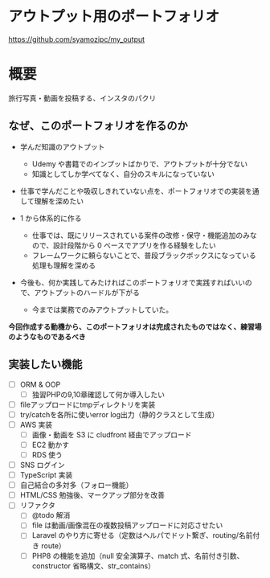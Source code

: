 # アウトプット用のポートフォリオ

https://github.com/syamozipc/my_output

# 概要

旅行写真・動画を投稿する、インスタのパクリ

## なぜ、このポートフォリオを作るのか

-   学んだ知識のアウトプット

    -   Udemy や書籍でのインプットばかりで、アウトプットが十分でない
    -   知識としてしか学べてなく、自分のスキルになっていない

-   仕事で学んだことや吸収しきれていない点を、ポートフォリオでの実装を通して理解を深めたい

-   1 から体系的に作る

    -   仕事では、既にリリースされている案件の改修・保守・機能追加のみなので、設計段階から 0 ベースでアプリを作る経験をしたい
    -   フレームワークに頼らないことで、普段ブラックボックスになっている処理も理解を深める

-   今後も、何か実践してみたければこのポートフォリオで実践すればいいので、アウトプットのハードルが下がる
    -   今までは業務でのみアウトプットしていた。

**今回作成する動機から、このポートフォリオは完成されたものではなく、練習場のようなものであるべき**

## 実装したい機能

-   [ ] ORM & OOP
    -   [ ] 独習PHPの9,10章確認して何か導入したい
-   [ ] fileアップロードにtmpディレクトリを実装
-   [ ] try/catchを各所に使いerror log出力（静的クラスとして生成）
-   [ ] AWS 実装
    -   [ ] 画像・動画を S3 に cludfront 経由でアップロード
    -   [ ] EC2 動かす
    -   [ ] RDS 使う
-   [ ] SNS ログイン
-   [ ] TypeScript 実装
-   [ ] 自己結合の多対多（フォロー機能）
-   [ ] HTML/CSS 勉強後、マークアップ部分を改善
-   [ ] リファクタ
    -   [ ] @todo 解消
    -   [ ] file は動画/画像混在の複数投稿アップロードに対応させたい
    -   [ ] Laravel のやり方に寄せる（定数はヘルパでドット繋ぎ、routing/名前付き route）
    -   [ ] PHP8 の機能を追加（null 安全演算子、match 式、名前付き引数、constructor 省略構文、str_contains）

<!-- 実行済機能
・CRUD
・npm/webpackとESLint
・validation
-->
